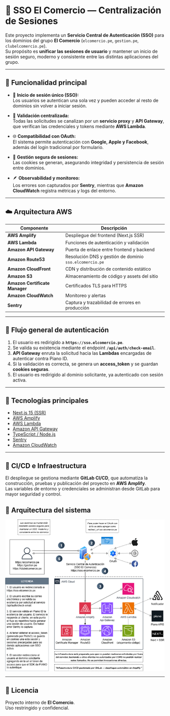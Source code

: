 # 🧩 SSO El Comercio — Centralización de Sesiones

Este proyecto implementa un **Servicio Central de Autenticación (SSO)** para los dominios del grupo **El Comercio** (`elcomercio.pe`, `gestion.pe`, `clubelcomercio.pe`).  
Su propósito es **unificar las sesiones de usuario** y mantener un inicio de sesión seguro, moderno y consistente entre las distintas aplicaciones del grupo.

---

## 🚀 Funcionalidad principal

- 🔑 **Inicio de sesión único (SSO):**  
  Los usuarios se autentican una sola vez y pueden acceder al resto de dominios sin volver a iniciar sesión.

- 🧭 **Validación centralizada:**  
  Todas las solicitudes se canalizan por un **servicio proxy** y **API Gateway**, que verifican las credenciales y tokens mediante **AWS Lambda**.

- 🌐 **Compatibilidad con OAuth:**  
  El sistema permite autenticación con **Google, Apple y Facebook**, además del login tradicional por formulario.

- 🧱 **Gestión segura de sesiones:**  
  Las cookies se generan, asegurando integridad y persistencia de sesión entre dominios.

- 🪶 **Observabilidad y monitoreo:**  
  Los errores son capturados por **Sentry**, mientras que **Amazon CloudWatch** registra métricas y logs del entorno.

---

## ☁️ Arquitectura AWS

| Componente                     | Descripción                                             |
| ------------------------------ | ------------------------------------------------------- |
| **AWS Amplify**                | Despliegue del frontend (Next.js SSR)                   |
| **AWS Lambda**                 | Funciones de autenticación y validación                 |
| **Amazon API Gateway**         | Puerta de enlace entre frontend y backend               |
| **Amazon Route53**             | Resolución DNS y gestión de dominio `sso.elcomercio.pe` |
| **Amazon CloudFront**          | CDN y distribución de contenido estático                |
| **Amazon S3**                  | Almacenamiento de código y assets del sitio             |
| **Amazon Certificate Manager** | Certificados TLS para HTTPS                             |
| **Amazon CloudWatch**          | Monitoreo y alertas                                     |
| **Sentry**                     | Captura y trazabilidad de errores en producción         |

---

## 🔐 Flujo general de autenticación

1. El usuario es redirigido a **`https://sso.elcomercio.pe`**.
2. Se valida su existencia mediante el endpoint **`/api/auth/check-email`**.
3. **API Gateway** enruta la solicitud hacia las **Lambdas** encargadas de autenticar contra Piano ID.
4. Si la validación es correcta, se genera un **access_token** y se guardan **cookies seguras**.
5. El usuario es redirigido al dominio solicitante, ya autenticado con sesión activa.

---

## 🧰 Tecnologías principales

- [Next.js 15 (SSR)](https://nextjs.org/)
- [AWS Amplify](https://aws.amazon.com/amplify/)
- [AWS Lambda](https://aws.amazon.com/lambda/)
- [Amazon API Gateway](https://aws.amazon.com/api-gateway/)
- [TypeScript / Node.js](https://www.typescriptlang.org/)
- [Sentry](https://sentry.io/)
- [Amazon CloudWatch](https://aws.amazon.com/cloudwatch/)

---

## 🧩 CI/CD e Infraestructura

El despliegue se gestiona mediante **GitLab CI/CD**, que automatiza la construcción, pruebas y publicación del proyecto en **AWS Amplify**.  
Las variables de entorno y credenciales se administran desde GitLab para mayor seguridad y control.

## 🧭 Arquitectura del sistema

![Arquitectura del SSO](./layers/sso-physical-layer.png)

---

## 📄 Licencia

Proyecto interno de **El Comercio**.  
Uso restringido y confidencial.
